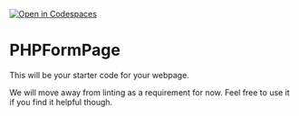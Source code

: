 [![Open in Codespaces](https://classroom.github.com/assets/launch-codespace-7f7980b617ed060a017424585567c406b6ee15c891e84e1186181d67ecf80aa0.svg)](https://classroom.github.com/open-in-codespaces?assignment_repo_id=13977836)
# PHPFormPage

This will be your starter code for your webpage.

We will move away from linting as a requirement for now.  Feel free to use it if you find it helpful though.
